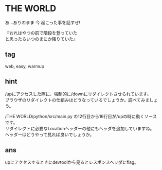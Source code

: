 # THE WORLD

あ...ありのまま 今 起こった事を話すぜ!

『おれはやつの前で階段を登っていた  
と思ったらいつのまにか降りていた』

## tag

web, easy, warmup

## hint

/upにアクセスした際に、強制的に/downにリダイレクトさせられています。  
ブラウザのリダイレクトの仕組みはどうなっているでしょうか。調べてみましょう。

/THE WORLD/python/src/main.py の12行目から16行目が/upの時に動くソースです。  
リダイレクトに必要なLocationヘッダーの他にもヘッダを追加していますね。ヘッダーはどうやって見れば良いでしょうか。

## ans

upにアクセスするときにdevtoolから見るとレスポンスヘッダにflag。
